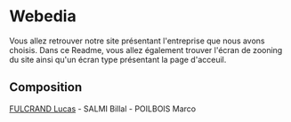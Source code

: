 # Webedia
Vous allez retrouver notre site présentant l'entreprise que nous avons choisis. Dans ce Readme, vous allez également trouver l'écran de zooning du site ainsi qu'un écran type présentant la page d'acceuil.

## Composition 
[FULCRAND Lucas](mailto:lucas.fulcrand@edu.univ-fcomte.fr?subject=SAE_1_05_06) - SALMI Billal - POILBOIS Marco

